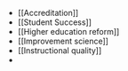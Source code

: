 - [[Accreditation]]
- [[Student Success]]
- [[Higher education reform]]
- [[Improvement science]]
- [[Instructional quality]]
-